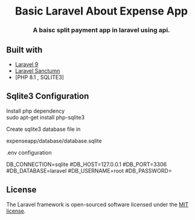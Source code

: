 
<h1 align="center">Basic Laravel About Expense App</h1>
<h3 align="center">A baisc split payment app in laravel using api.</h3>

## Built with
- [Laravel 9](https://github.com/laravel/framework)
- [Laravel Sanctumn](https://github.com/laravel/sanctum)
- [PHP 8.1 , SQLITE3]

## Sqlite3  Configuration
Install php dependency  
sudo apt-get install php-sqlite3

Create sqlite3 database file in 

expenseapp/database/database.sqlite

.env configuration

DB_CONNECTION=sqlite
#DB_HOST=127.0.0.1
#DB_PORT=3306
#DB_DATABASE=laravel
#DB_USERNAME=root
#DB_PASSWORD=

## License
The Laravel framework is open-sourced software licensed under the [MIT license](https://opensource.org/licenses/MIT).

